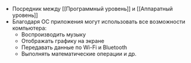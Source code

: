 - Посредник между [[Программный уровень]] и [[Аппаратный уровень]]
- Благодаря ОС приложения могут использовать все возможности компьютера:
	- Воспроизводить музыку
	- Отображать графику на экране 
	- Передавать данные по Wi-Fi и Bluetooth
	- Выполнять математические операции и др.